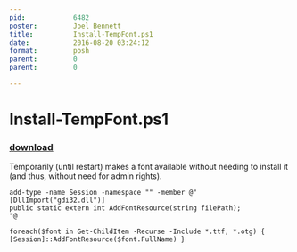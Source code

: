 ```yaml
---
pid:            6482
poster:         Joel Bennett
title:          Install-TempFont.ps1
date:           2016-08-20 03:24:12
format:         posh
parent:         0
parent:         0

---
```


# Install-TempFont.ps1

### [download](6482.ps1)

Temporarily (until restart) makes a font available without needing to install it (and thus, without need for admin rights).

```posh
add-type -name Session -namespace "" -member @"
[DllImport("gdi32.dll")]
public static extern int AddFontResource(string filePath);
"@

foreach($font in Get-ChildItem -Recurse -Include *.ttf, *.otg) { [Session]::AddFontResource($font.FullName) }
```
